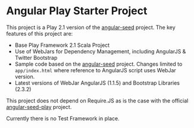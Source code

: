 Angular Play Starter Project
============================

This project is a Play 2.1 version of the [angular-seed](https://github.com/angular/angular-seed) project. The key features of this project are:

* Base Play Framework 2.1 Scala Project
* Use of WebJars for Dependency Management, including AngularJS & Twitter Bootstrap
* Sample code based on the [angular-seed](https://github.com/angular/angular-seed) project. Changes limited to `app/index.html` where reference to AngularJS script uses WebJar version.
* Latest versions of WebJar AngularJS (1.1.5) and Bootstrap Libraries (2.3.2)

This project does not depend on Require.JS as is the case with the official [angular-seed-play](https://github.com/typesafehub/angular-seed-play) project.

Currently there is no Test Framework in place.